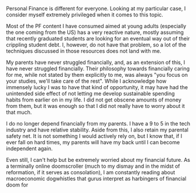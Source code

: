 
Personal Finance is different for everyone. Looking at my particular case, I consider myself extremely privileged when it comes to this topic.

Most of the PF content I have consumed aimed at young adults (especially the one coming from the US) has a very reactive nature, mostly assuming that recently graduated students are looking for an eventual way out of their crippling student debt. I, however, do not have that problem, so a lot of the techniques discussed in those resources does not land with me.

My parents have never struggled financially, and, as an extension of this, I have never struggled financially. Their philosophy towards financially caring for me, while not stated by them explicitly to me, was always "you focus on your studies, we'll take care of the rest". While I acknowledge how immensely lucky I was to have that kind of opportunity, it may have had the unintended side effect of not letting me develop sustainable spending habits from earlier on in my life. I did not get obscene amounts of money from them, but it was enough so that I did not really have to worry about it that much.

I do no longer depend financially from my parents. I have a 9 to 5 in the tech industry and have relative stability. Aside from this, I also retain my parental safety net. It is not something I would actively rely on, but I know that, if I ever fall on hard times, my parents will have my back until I can become independent again.

Even still, I can't help but be extremely worried about my financial future. As a terminally online doomscroller (much to my dismay and in the midst of reformation, if it serves as consolation), I am constantly reading about macroeconomic dogwhistles that gurus interpret as harbingers of financial doom for 